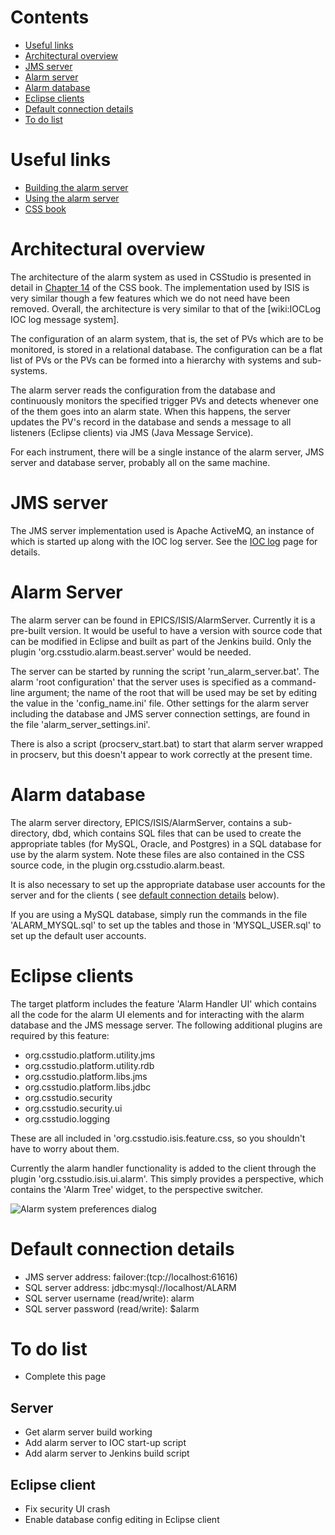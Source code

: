 # Contents #
* [Useful links](#useful-links)
* [Architectural overview](#architectural-overview)
* [JMS server](#jms-server)
* [Alarm server](#alarm-server)
* [Alarm database](#alarm-database)
* [Eclipse clients](#eclipse-clients)
* [Default connection details](#default-connection-details)
* [To do list](#to-do-list)

# Useful links #
* [Building the alarm server](https://trac.isis.rl.ac.uk/ICP/wiki/BuildingAlarmServerMySql)
* [Using the alarm server](https://trac.isis.rl.ac.uk/ICP/wiki/UsingAlarmServerMySql)
* [CSS book](http://cs-studio.sourceforge.net/docbook/ch14.html)

# Architectural overview #
The architecture of the alarm system as used in CSStudio is presented in detail in [Chapter 14](http://cs-studio.sourceforge.net/docbook/ch14.html) of the CSS book. The implementation used by ISIS is very similar though a few features which we do not need have been removed. Overall, the architecture is very similar to that of the [wiki:IOCLog IOC log message system]. 

The configuration of an alarm system, that is, the set of PVs which are to be monitored, is stored in a relational database. The configuration can be a flat list of PVs or the PVs can be formed into a hierarchy with systems and sub-systems.

The alarm server reads the configuration from the database and continuously monitors the specified trigger PVs and detects whenever one of the them goes into an alarm state. When this happens, the server updates the PV's record in the database and sends a message to all listeners (Eclipse clients) via JMS (Java Message Service).

For each instrument, there will be a single instance of the alarm server, JMS server and database server, probably all on the same machine.

# JMS server #
The JMS server implementation used is Apache ActiveMQ, an instance of which is started up along with the IOC log server. See the [IOC log](Ioc-message-logging) page for details.

# Alarm Server #
The alarm server can be found in EPICS/ISIS/AlarmServer. Currently it is a pre-built version. It would be useful to have a version with source code that can be modified in Eclipse and built as part of the Jenkins build. Only the plugin 'org.csstudio.alarm.beast.server' would be needed.

The server can be started by running the script 'run_alarm_server.bat'. The alarm 'root configuration' that the server uses is specified as a command-line argument; the name of the root that will be used may be set by editing the value in the 'config_name.ini' file. Other settings for the alarm server including the database and JMS server connection settings, are found in the file 'alarm_server_settings.ini'.

There is also a script (procserv_start.bat) to start that alarm server wrapped in procserv, but this doesn't appear to work correctly at the present time.

# Alarm database #

The alarm server directory, EPICS/ISIS/AlarmServer, contains a sub-directory, dbd, which contains SQL files that can be used to create the appropriate tables (for MySQL, Oracle, and Postgres) in a SQL database for use by the alarm system. Note these files are also contained in the CSS source code, in the plugin org.csstudio.alarm.beast.

It is also necessary to set up the appropriate database user accounts for the server and for the clients ( see [default connection details](#Default-connection-details) below).

If you are using a MySQL database, simply run the commands in the file 'ALARM_MYSQL.sql' to set up the tables and those in 'MYSQL_USER.sql' to set up the default user accounts.

# Eclipse clients #

The target platform includes the feature 'Alarm Handler UI' which contains all the code for the alarm UI elements and for interacting with the alarm database and the JMS message server. The following additional plugins are required by this feature:

* org.csstudio.platform.utility.jms
* org.csstudio.platform.utility.rdb
* org.csstudio.platform.libs.jms
* org.csstudio.platform.libs.jdbc
* org.csstudio.security
* org.csstudio.security.ui
* org.csstudio.logging

These are all included in 'org.csstudio.isis.feature.css, so you shouldn't have to worry about them.

Currently the alarm handler functionality is added to the client through the plugin 'org.csstudio.isis.ui.alarm'. This simply provides a perspective, which contains the 'Alarm Tree' widget, to the perspective switcher.

![Alarm system preferences dialog](https://raw.githubusercontent.com/wiki/ISISComputingGroup/ibex_developers_manual/backend_system/Alarm-preferences.png "Alarm system preferences dialog")

# Default connection details #

* JMS server address: failover:(tcp://localhost:61616)
* SQL server address: jdbc:mysql://localhost/ALARM
* SQL server username (read/write): alarm
* SQL server password (read/write): $alarm

# To do list #

* Complete this page

## Server ##

* Get alarm server build working
* Add alarm server to IOC start-up script
* Add alarm server to Jenkins build script

## Eclipse client ##

* Fix security UI crash
* Enable  database config editing in Eclipse client